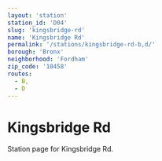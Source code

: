 ```yaml
---
layout: 'station'
station_id: 'D04'
slug: 'kingsbridge-rd'
name: 'Kingsbridge Rd'
permalink: '/stations/kingsbridge-rd-b,d/'
borough: 'Bronx'
neighborhood: 'Fordham'
zip_code: '10458'
routes:
  - B,
  - D
---
```

# Kingsbridge Rd

Station page for Kingsbridge Rd.

